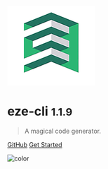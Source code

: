 ![logo](eze-cli-logo.png)

# eze-cli <small>1.1.9</small>

> A magical code generator.

[GitHub](https://github.com/stephanbit/eze-cli)
[Get Started](#general-informations)

![color](#ffffff)